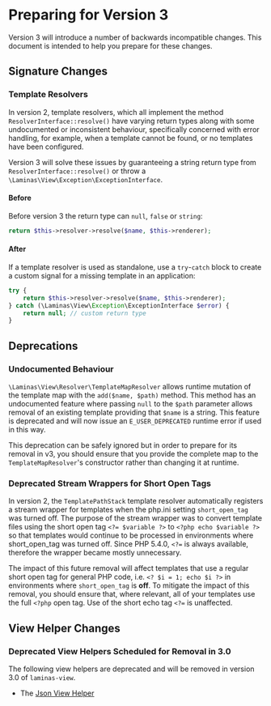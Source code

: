 # Preparing for Version 3

Version 3 will introduce a number of backwards incompatible changes. This document is intended to help you prepare for these changes.

## Signature Changes

### Template Resolvers

In version 2, template resolvers, which all implement the method `ResolverInterface::resolve()` have varying return types along with some undocumented or inconsistent behaviour, specifically concerned with error handling, for example, when a template cannot be found, or no templates have been configured.

Version 3 will solve these issues by guaranteeing a string return type from `ResolverInterface::resolve()` or throw a `\Laminas\View\Exception\ExceptionInterface`.

#### Before

Before version 3 the return type can `null`, `false` or `string`:

```php
return $this->resolver->resolve($name, $this->renderer);
```

#### After

If a template resolver is used as standalone, use a `try`-`catch` block to create a custom signal for a missing template in an application:

```php
try {
    return $this->resolver->resolve($name, $this->renderer);
} catch (\Laminas\View\Exception\ExceptionInterface $error) {
    return null; // custom return type
}
```

## Deprecations

### Undocumented Behaviour

`\Laminas\View\Resolver\TemplateMapResolver` allows runtime mutation of the template map with the `add($name, $path)` method.
This method has an undocumented feature where passing `null` to the `$path` parameter allows removal of an existing template providing that `$name` is a string. This feature is deprecated and will now issue an `E_USER_DEPRECATED` runtime error if used in this way.

This deprecation can be safely ignored but in order to prepare for its removal in v3, you should ensure that you provide the complete map to the `TemplateMapResolver`'s constructor rather than changing it at runtime.

### Deprecated Stream Wrappers for Short Open Tags

In version 2, the `TemplatePathStack` template resolver automatically registers a stream wrapper for templates when the php.ini setting `short_open_tag` was turned off. The purpose of the stream wrapper was to convert template files using the short open tag `<?= $variable ?>` to `<?php echo $variable ?>` so that templates would continue to be processed in environments where short_open_tag was turned off. Since PHP 5.4.0, `<?=` is always available, therefore the wrapper became mostly unnecessary.

The impact of this future removal will affect templates that use a regular short open tag for general PHP code, i.e. `<? $i = 1; echo $i ?>` in environments where `short_open_tag` is **off**. To mitigate the impact of this removal, you should ensure that, where relevant, all of your templates use the full `<?php` open tag. Use of the short echo tag `<?=` is unaffected.

## View Helper Changes

### Deprecated View Helpers Scheduled for Removal in 3.0

The following view helpers are deprecated and will be removed in version 3.0 of `laminas-view`.

- The [Json View Helper](../helpers/json.md)
